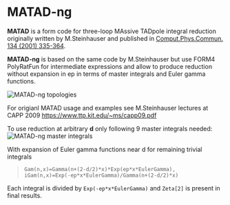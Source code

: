 MATAD-ng
====

**MATAD** is a form code for three-loop MAssive TADpole integral reduction originally written by M.Steinhauser and published in [Comput.Phys.Commun. 134 (2001) 335-364](http://inspirehep.net/record/532857).

**MATAD-ng** is based on the same code by M.Steinhauser but use FORM4 PolyRatFun for intermediate expressions and allow to produce reduction without expansion in ep in terms of master integrals and Euler gamma functions.

![MATAD-ng topologies](https://raw.githubusercontent.com/wiki/apik/matad-ng/images/topmtd.png)

For origianl MATAD usage and examples see M.Steinhauser lectures at CAPP 2009 https://www.ttp.kit.edu/~ms/capp09.pdf

To use reduction at arbitrary **d** only following 9 master integrals needed:
![MATAD-ng master integrals](https://raw.githubusercontent.com/wiki/apik/matad-ng/images/masterints.png)

With expansion of Euler gamma functions near d for remaining trivial integrals

> `Gam(n,x)=Gamma(n+(2-d/2)*x)*Exp(ep*x*EulerGamma), iGam(n,x)=Exp(-ep*x*EulerGamma)/Gamma(n+(2-d/2)*x)`

Each integral is divided by `Exp(-ep*x*EulerGamma)` and `Zeta[2]` is present in final results.
